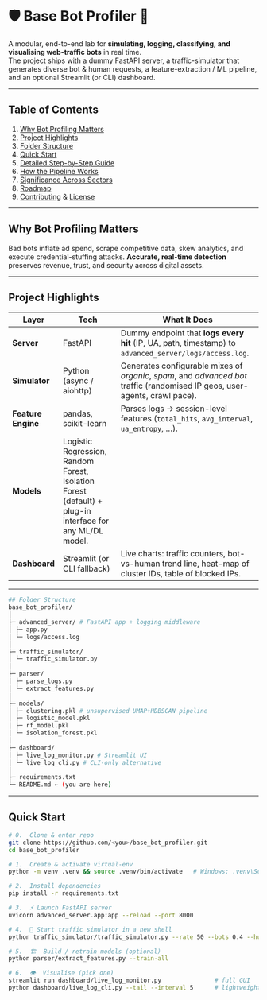 # 🛡️ Base Bot Profiler 🤖  
A modular, end-to-end lab for **simulating, logging, classifying, and visualising web-traffic bots** in real time.  
The project ships with a dummy FastAPI server, a traffic-simulator that generates diverse bot & human requests, a feature-extraction / ML pipeline, and an optional Streamlit (or CLI) dashboard.

---

## Table of Contents
1. [Why Bot Profiling Matters](#why-bot-profiling-matters)
2. [Project Highlights](#project-highlights)
3. [Folder Structure](#folder-structure)
4. [Quick Start](#quick-start)
5. [Detailed Step-by-Step Guide](#detailed-step-by-step-guide)
6. [How the Pipeline Works](#how-the-pipeline-works)
7. [Significance Across Sectors](#significance-across-sectors)
8. [Roadmap](#roadmap)
9. [Contributing](#contributing) & [License](#license)

---

## Why Bot Profiling Matters
Bad bots inflate ad spend, scrape competitive data, skew analytics, and execute credential-stuffing attacks. **Accurate, real-time detection** preserves revenue, trust, and security across digital assets.

---

## Project Highlights
| Layer | Tech | What It Does |
|-------|------|--------------|
| **Server** | FastAPI | Dummy endpoint that **logs every hit** (IP, UA, path, timestamp) to `advanced_server/logs/access.log`. |
| **Simulator** | Python (async / aiohttp) | Generates configurable mixes of *organic*, *spam*, and *advanced bot* traffic (randomised IP geos, user-agents, crawl pace). |
| **Feature Engine** | pandas, scikit-learn | Parses logs → session-level features (`total_hits`, `avg_interval`, `ua_entropy`, …). |
| **Models** | Logistic Regression, Random Forest, Isolation Forest (default) + plug-in interface for any ML/DL model. |
| **Dashboard** | Streamlit (or CLI fallback) | Live charts: traffic counters, bot-vs-human trend line, heat-map of cluster IDs, table of blocked IPs. |

---
```bash
## Folder Structure
base_bot_profiler/
│
├─ advanced_server/ # FastAPI app + logging middleware
│ ├─ app.py
│ └─ logs/access.log
│
├─ traffic_simulator/
│ └─ traffic_simulator.py
│
├─ parser/
│ ├─ parse_logs.py
│ └─ extract_features.py
│
├─ models/
│ ├─ clustering.pkl # unsupervised UMAP+HDBSCAN pipeline
│ ├─ logistic_model.pkl
│ ├─ rf_model.pkl
│ └─ isolation_forest.pkl
│
├─ dashboard/
│ ├─ live_log_monitor.py # Streamlit UI
│ └─ live_log_cli.py # CLI-only alternative
│
├─ requirements.txt
└─ README.md ← (you are here)
```

---

## Quick Start
```bash
# 0.  Clone & enter repo
git clone https://github.com/<you>/base_bot_profiler.git
cd base_bot_profiler

# 1.  Create & activate virtual-env
python -m venv .venv && source .venv/bin/activate   # Windows: .venv\Scripts\activate

# 2.  Install dependencies
pip install -r requirements.txt

# 3.  ⚡ Launch FastAPI server
uvicorn advanced_server.app:app --reload --port 8000

# 4.  🚦 Start traffic simulator in a new shell
python traffic_simulator/traffic_simulator.py --rate 50 --bots 0.4 --humans 0.6

# 5.  🏗️  Build / retrain models (optional)
python parser/extract_features.py --train-all

# 6.  👁️  Visualise (pick one)
streamlit run dashboard/live_log_monitor.py               # full GUI
python dashboard/live_log_cli.py --tail --interval 5      # lightweight CLI
